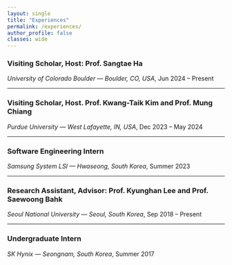 ```yaml
---
layout: single
title: "Experiences"
permalink: /experiences/
author_profile: false
classes: wide
---
```


### Visiting Scholar, Host: Prof. Sangtae Ha  
*University of Colorado Boulder — Boulder, CO, USA*, Jun 2024 – Present

---

### Visiting Scholar, Host. Prof. Kwang-Taik Kim and Prof. Mung Chiang  
*Purdue University — West Lafayette, IN, USA*,  Dec 2023 – May 2024

---

### Software Engineering Intern  
*Samsung System LSI — Hwaseong, South Korea*, Summer 2023

---

### Research Assistant, Advisor: Prof. Kyunghan Lee and Prof. Saewoong Bahk  
*Seoul National University — Seoul, South Korea*,  Sep 2018 – Present

---

### Undergraduate Intern  
*SK Hynix — Seongnam, South Korea*, Summer 2017
